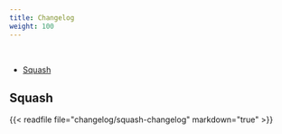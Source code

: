 ```yaml
---
title: Changelog
weight: 100
---
```


<br>

- [Squash](#squash)

## Squash
{{< readfile file="changelog/squash-changelog" markdown="true" >}}

